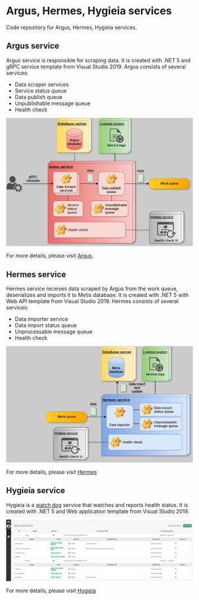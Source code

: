 # Argus, Hermes, Hygieia services
Code repository for Argus, Hermes, Hygieia services.

## Argus service
Argus service is responsible for scraping data. It is created with .NET 5 and gRPC service template from Visual Studio 2019. Argus consists of several services:
* Data scraper services
* Service status queue
* Data publish queue
* Unpublishable message queue
* Health check

![argus structure](https://github.com/weizhi-luo/stocks/blob/main/doc/images/argus.png)

For more details, please visit [Argus](https://github.com/weizhi-luo/stocks/tree/main/src/Argus).

## Hermes service
Hermes service receives data scraped by Argus from the work queue, deserializes and imports it to Metis database. It is created with .NET 5 with Web API template from Visual Studio 2019. Hermes consists of several services:
* Data importer service
* Data import status queue
* Unprocessable message queue
* Health check

![hermes_structure](https://github.com/weizhi-luo/stocks/blob/main/doc/images/hermes.png)

For more details, please visit [Hermes](https://github.com/weizhi-luo/stocks/tree/main/src/Hermes)

## Hygieia service
Hygieia is a [watch dog](https://docs.microsoft.com/en-us/dotnet/architecture/microservices/implement-resilient-applications/monitor-app-health#use-watchdogs) service that watches and reports health status. It is created with .NET 5 and Web application template from Visual Studio 2019. 

![Health_check_ui](https://github.com/weizhi-luo/stocks/blob/main/doc/images/health_check_ui.PNG)

For more details, please visit [Hygieia](https://github.com/weizhi-luo/stocks/tree/main/src/Hygieia)
